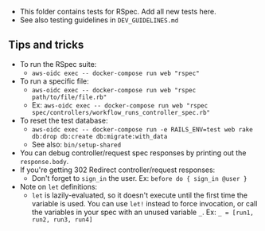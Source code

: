 - This folder contains tests for RSpec. Add all new tests here.
- See also testing guidelines in `DEV_GUIDELINES.md`

## Tips and tricks
- To run the RSpec suite:
  - `aws-oidc exec -- docker-compose run web "rspec"`
- To run a specific file:
  - `aws-oidc exec -- docker-compose run web "rspec path/to/file/file.rb"`
  - Ex: `aws-oidc exec -- docker-compose run web "rspec spec/controllers/workflow_runs_controller_spec.rb"`
- To reset the test database:
  - `aws-oidc exec -- docker-compose run -e RAILS_ENV=test web rake db:drop db:create db:migrate:with_data`
  - See also: `bin/setup-shared`
- You can debug controller/request spec responses by printing out the `response.body`.
- If you're getting 302 Redirect controller/request responses:
  - Don't forget to `sign_in` the user. Ex: `before do { sign_in @user }`
- Note on `let` definitions:
  - `let` is lazily-evaluated, so it doesn't execute until the first time the variable is used. You can use `let!` instead to force invocation, or call the variables in your spec with an unused variable `_`. Ex: `_ = [run1, run2, run3, run4]`
